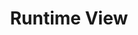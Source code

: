 ---
title: 6. Runtime View
weight: 6
cascade:
  type: docs
next: /architecture/07_deployment_view
prev: /architecture/05_building_block_view
---